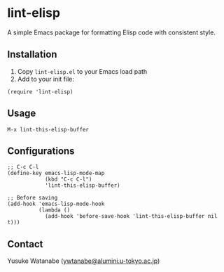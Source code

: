 <!-- ---
!-- Timestamp: 2025-01-25 02:20:38
!-- Author: ywatanabe
!-- File: /home/ywatanabe/proj/lint-elisp/README.md
!-- --- -->

# lint-elisp

A simple Emacs package for formatting Elisp code with consistent style.

## Installation

1. Copy `lint-elisp.el` to your Emacs load path
2. Add to your init file:

```elisp
(require 'lint-elisp)
```

## Usage

`M-x lint-this-elisp-buffer`

## Configurations
``` elisp
;; C-c C-l
(define-key emacs-lisp-mode-map
            (kbd "C-c C-l")
            'lint-this-elisp-buffer)

;; Before saving
(add-hook 'emacs-lisp-mode-hook
          (lambda ()
            (add-hook 'before-save-hook 'lint-this-elisp-buffer nil t)))
```

## Contact

Yusuke Watanabe (ywtanabe@alumini.u-tokyo.ac.jp)


<!-- EOF -->